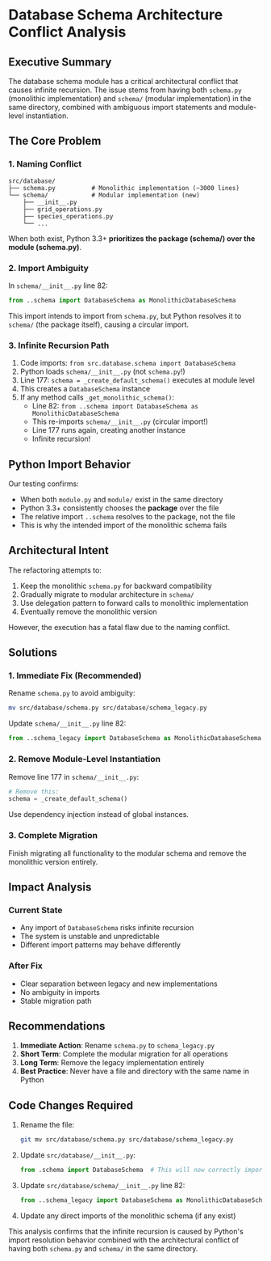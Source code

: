 # Database Schema Architecture Conflict Analysis

## Executive Summary

The database schema module has a critical architectural conflict that causes infinite recursion. The issue stems from having both `schema.py` (monolithic implementation) and `schema/` (modular implementation) in the same directory, combined with ambiguous import statements and module-level instantiation.

## The Core Problem

### 1. **Naming Conflict**
```
src/database/
├── schema.py          # Monolithic implementation (~3000 lines)
└── schema/            # Modular implementation (new)
    ├── __init__.py
    ├── grid_operations.py
    ├── species_operations.py
    └── ...
```

When both exist, Python 3.3+ **prioritizes the package (schema/) over the module (schema.py)**.

### 2. **Import Ambiguity**

In `schema/__init__.py` line 82:
```python
from ..schema import DatabaseSchema as MonolithicDatabaseSchema
```

This import intends to import from `schema.py`, but Python resolves it to `schema/` (the package itself), causing a circular import.

### 3. **Infinite Recursion Path**

1. Code imports: `from src.database.schema import DatabaseSchema`
2. Python loads `schema/__init__.py` (not `schema.py`!)
3. Line 177: `schema = _create_default_schema()` executes at module level
4. This creates a `DatabaseSchema` instance
5. If any method calls `_get_monolithic_schema()`:
   - Line 82: `from ..schema import DatabaseSchema as MonolithicDatabaseSchema`
   - This re-imports `schema/__init__.py` (circular import!)
   - Line 177 runs again, creating another instance
   - Infinite recursion!

## Python Import Behavior

Our testing confirms:
- When both `module.py` and `module/` exist in the same directory
- Python 3.3+ consistently chooses the **package** over the file
- The relative import `..schema` resolves to the package, not the file
- This is why the intended import of the monolithic schema fails

## Architectural Intent

The refactoring attempts to:
1. Keep the monolithic `schema.py` for backward compatibility
2. Gradually migrate to modular architecture in `schema/`
3. Use delegation pattern to forward calls to monolithic implementation
4. Eventually remove the monolithic version

However, the execution has a fatal flaw due to the naming conflict.

## Solutions

### 1. **Immediate Fix** (Recommended)
Rename `schema.py` to avoid ambiguity:
```bash
mv src/database/schema.py src/database/schema_legacy.py
```

Update `schema/__init__.py` line 82:
```python
from ..schema_legacy import DatabaseSchema as MonolithicDatabaseSchema
```

### 2. **Remove Module-Level Instantiation**
Remove line 177 in `schema/__init__.py`:
```python
# Remove this:
schema = _create_default_schema()
```

Use dependency injection instead of global instances.

### 3. **Complete Migration**
Finish migrating all functionality to the modular schema and remove the monolithic version entirely.

## Impact Analysis

### Current State
- Any import of `DatabaseSchema` risks infinite recursion
- The system is unstable and unpredictable
- Different import patterns may behave differently

### After Fix
- Clear separation between legacy and new implementations
- No ambiguity in imports
- Stable migration path

## Recommendations

1. **Immediate Action**: Rename `schema.py` to `schema_legacy.py`
2. **Short Term**: Complete the modular migration for all operations
3. **Long Term**: Remove the legacy implementation entirely
4. **Best Practice**: Never have a file and directory with the same name in Python

## Code Changes Required

1. Rename the file:
   ```bash
   git mv src/database/schema.py src/database/schema_legacy.py
   ```

2. Update `src/database/__init__.py`:
   ```python
   from .schema import DatabaseSchema  # This will now correctly import from schema/
   ```

3. Update `src/database/schema/__init__.py` line 82:
   ```python
   from ..schema_legacy import DatabaseSchema as MonolithicDatabaseSchema
   ```

4. Update any direct imports of the monolithic schema (if any exist)

This analysis confirms that the infinite recursion is caused by Python's import resolution behavior combined with the architectural conflict of having both `schema.py` and `schema/` in the same directory.